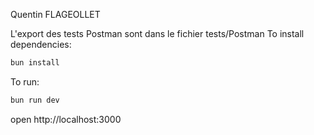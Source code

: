 Quentin FLAGEOLLET

L'export des tests Postman sont dans le fichier tests/Postman 
To install dependencies:
```sh
bun install
```

To run:
```sh
bun run dev
```

open http://localhost:3000
